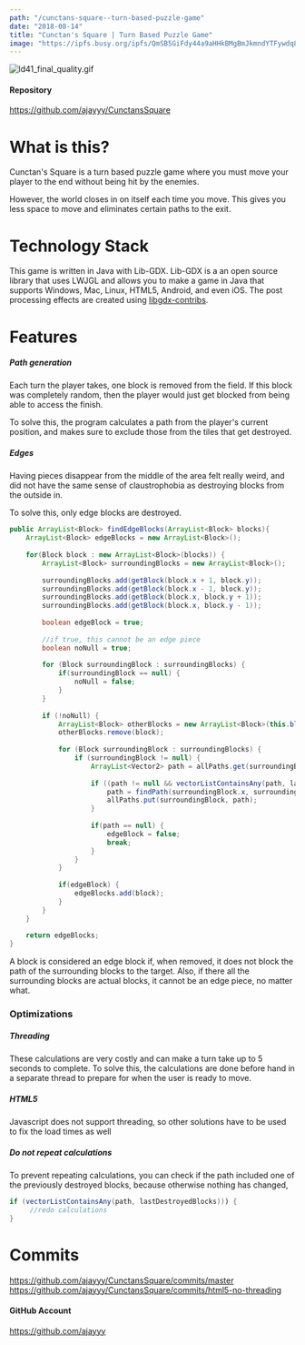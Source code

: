 ```yaml
---
path: "/cunctans-square--turn-based-puzzle-game"
date: "2018-08-14"
title: "Cunctan's Square | Turn Based Puzzle Game"
image: "https://ipfs.busy.org/ipfs/QmSB5GiFdy44a9aHHkBMgBmJkmndYTFywdq8pQx8ezYBDu"
---
```


![ld41_final_quality.gif](https://ipfs.busy.org/ipfs/QmSB5GiFdy44a9aHHkBMgBmJkmndYTFywdq8pQx8ezYBDu)

#### Repository
https://github.com/ajayyy/CunctansSquare

# What is this?

Cunctan's Square is a turn based puzzle game where you must move your player to the end without being hit by the enemies.

However, the world closes in on itself each time you move. This gives you less space to move and eliminates certain paths to the exit.

# Technology Stack

This game is written in Java with Lib-GDX. Lib-GDX is a an open source library that uses LWJGL and allows you to make a game in Java that supports Windows, Mac, Linux, HTML5, Android, and even iOS. The post processing effects are created using [libgdx-contribs](https://github.com/manuelbua/libgdx-contribs/).

# Features

##### Path generation

Each turn the player takes, one block is removed from the field. If this block was completely random, then the player would just get blocked from being able to access the finish.

To solve this, the program calculates a path from the player's current position, and makes sure to exclude those from the tiles that get destroyed. 

##### Edges

Having pieces disappear from the middle of the area felt really weird, and did not have the same sense of claustrophobia as destroying blocks from the outside in.

To solve this, only edge blocks are destroyed.

```Java
public ArrayList<Block> findEdgeBlocks(ArrayList<Block> blocks){
	ArrayList<Block> edgeBlocks = new ArrayList<Block>();
	
	for(Block block : new ArrayList<Block>(blocks)) {
		ArrayList<Block> surroundingBlocks = new ArrayList<Block>();
		
		surroundingBlocks.add(getBlock(block.x + 1, block.y));
		surroundingBlocks.add(getBlock(block.x - 1, block.y));
		surroundingBlocks.add(getBlock(block.x, block.y + 1));
		surroundingBlocks.add(getBlock(block.x, block.y - 1));
		
		boolean edgeBlock = true;
		
		//if true, this cannot be an edge piece
		boolean noNull = true;
		
		for (Block surroundingBlock : surroundingBlocks) {
			if(surroundingBlock == null) {
				noNull = false;
			}
		}
		
		if (!noNull) {
			ArrayList<Block> otherBlocks = new ArrayList<Block>(this.blocks);
			otherBlocks.remove(block);
			
			for (Block surroundingBlock : surroundingBlocks) {
				if (surroundingBlock != null) {
					ArrayList<Vector2> path = allPaths.get(surroundingBlock);
					
					if ((path != null && vectorListContainsAny(path, lastDestroyedBlocks)) || !allPaths.containsKey(surroundingBlock)) {
						path = findPath(surroundingBlock.x, surroundingBlock.y, levelConfig.endX, levelConfig.endY, otherBlocks);
						allPaths.put(surroundingBlock, path);
					}
					
					if(path == null) {
						edgeBlock = false;
						break;
					}
				}
			}
			
			if(edgeBlock) {
				edgeBlocks.add(block);
			}
		}
	}
	
	return edgeBlocks;
}
```

A block is considered an edge block if, when removed, it does not block the path of the surrounding blocks to the target. Also, if there all the surrounding blocks are actual blocks, it cannot be an edge piece, no matter what.

### Optimizations

##### Threading

These calculations are very costly and can make a turn take up to 5 seconds to complete. To solve this, the calculations are done before hand in a separate thread to prepare for when the user is ready to move.

##### HTML5

Javascript does not support threading, so other solutions have to be used to fix the load times as well

##### Do not repeat calculations

To prevent repeating calculations, you can check if the path included one of the previously destroyed blocks, because otherwise nothing has changed,

```Java
if (vectorListContainsAny(path, lastDestroyedBlocks))) {
     //redo calculations
}
```

# Commits
https://github.com/ajayyy/CunctansSquare/commits/master
https://github.com/ajayyy/CunctansSquare/commits/html5-no-threading

#### GitHub Account
https://github.com/ajayyy